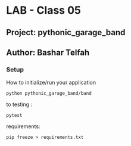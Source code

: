 # LAB - Class 05
## Project: pythonic_garage_band
## Author: Bashar Telfah
### Setup

How to initialize/run your application
```
python pythonic_garage_band/band
```
to testing :
```
pytest 
```
requirements:
```
pip freeze > requirements.txt
```